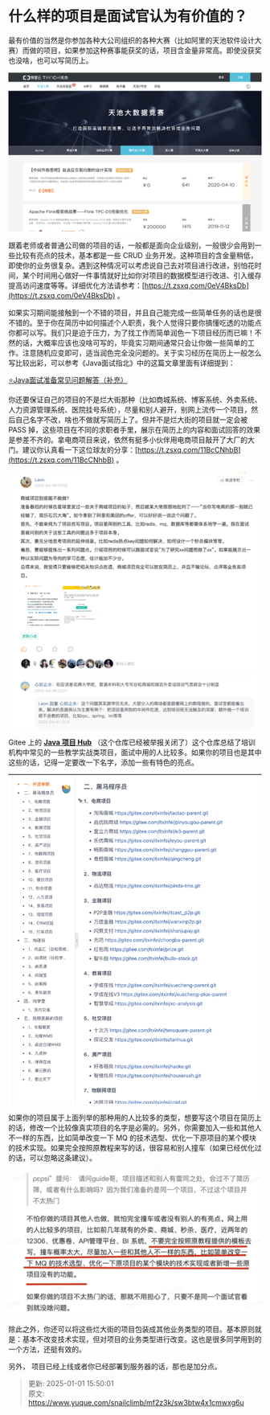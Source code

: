 # 什么样的项目是面试官认为有价值的？

最有价值的当然是你参加各种大公司组织的各种大赛（比如阿里的天池软件设计大赛）而做的项目，如果参加这种赛事能获奖的话，项目含金量非常高。即使没获奖也没啥，也可以写简历上。



![d949877bd41d45479c5a924bff31ab23~tplv-k3u1fbpfcp-zoom-1.png](./img/GRzKWrasxJLDOwzu/1687878287902-0d5266a4-f7c9-483d-b20c-3b9cdefab408-178309.png)



跟着老师或者普通公司做的项目的话，一般都是面向企业级别，一般很少会用到一些比较有亮点的技术，基本都是一些 CRUD 业务开发。这种项目的含金量稍低，即使你的业务很复杂。遇到这种情况可以考虑说自己去对项目进行改进，别怕花时间，某个时间用心做好一件事情就好比如你对项目的数据模型进行改进、引入缓存提高访问速度等等。详细优化方法请参考：[https://t.zsxq.com/0eV4BksDb](https://t.zsxq.com/0eV4BksDb) 。



如果实习期间能接触到一个不错的项目，并且自己能完成一些简单任务的话也是很不错的。至于你在简历中如何描述个人职责，我个人觉得只要你搞懂吃透的功能点你都可以写。我们只是迫于压力，为了找工作而简单润色一下项目经历而已嘛！不然的话，大概率应该也没啥可写的，毕竟实习期间通常只会让你做一些简单的工作。注意随机应变即可，适当润色完全没问题的。关于实习经历在简历上一般怎么写比较出彩，可以参考《Java面试指北》中的这篇文章里面有详细提到：



[⭐Java面试准备常见问题解答（补充）](https://www.yuque.com/snailclimb/mf2z3k/yf7r73e7z98gyu71)



你还要保证自己的项目的不是烂大街那种（比如商城系统、博客系统、外卖系统、人力资源管理系统、医院挂号系统），尽量和别人避开，别网上流传一个项目，然后自己名字不改，啥也不做就写简历上了。但并不是烂大街的项目就一定会被 PASS 掉，这些项目在不同的求职者手里，展示在简历上的内容和面试回答的效果是参差不齐的。拿电商项目来说，依然有挺多小伙伴用电商项目敲开了大厂的大门。建议你认真看一下这位球友的分享：[https://t.zsxq.com/11BcCNhbB](https://t.zsxq.com/11BcCNhbB) 。



![image-20230820202653025.png](./img/GRzKWrasxJLDOwzu/1692957844023-1bba1884-58db-417e-a361-38bb760c28ea-468456.png)



Gitee 上的 [**Java 项目 Hub**](https://gitee.com/itxinfei/hub) （这个仓库已经被举报关闭了）这个仓库总结了培训机构中常见的一些教学实战类项目，面试中用的人比较多。如果你的项目也是其中这些的话，记得一定要改一下名字，添加一些有特色的亮点。



![609428719cbc2329f2992a1c2acbbb63.png](./img/GRzKWrasxJLDOwzu/1676449770852-3ff5fc1c-b059-4462-973a-adb985a7e4b9-421943.png)



如果你的项目属于上面列举的那种用的人比较多的类型，想要写这个项目在简历上的话，修改一个比较像真实项目的名字是必需的。另外，你需要加入一些和其他人不一样的东西，比如简单改变一下 MQ 的技术选型、优化一下原项目的某个模块的技术实现。如果完全按照原教程来写的话，很容易和别人撞车（如果已经优化过的话，可以忽略这条建议）。



![1710549192582-912381c3-82ed-47fb-9318-7bef25a8e6cd.png](./img/GRzKWrasxJLDOwzu/1710549192582-912381c3-82ed-47fb-9318-7bef25a8e6cd-260165.png)



除此之外，你还可以将这些烂大街的项目包装成其他业务类型的项目。基本原则就是：基本不改变技术实现，但对项目的业务类型进行改变。这也是很多同学用到的一个方法，还挺有效的。



另外， 项目已经上线或者你已经部署到服务器的话，那也是加分点。



> 更新: 2025-01-01 15:50:01  
> 原文: <https://www.yuque.com/snailclimb/mf2z3k/sw3btw4x1cmwxg6u>